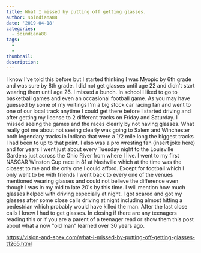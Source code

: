 ```yaml
---
title: What I missed by putting off getting glasses.
author: soindiana88
date: '2019-04-18'
categories:
  - soindiana88
tags:
  - 
  - 
thumbnail: 
description: 
---
```


I know I've told this before but I started thinking I was Myopic by 6th grade and was sure by 8th grade. I did not get glasses until age 22 and didn't start wearing them until age 26. I missed a bunch. In school I liked to go to basketball games and even an occasional football game. As you may have guessed by some of my writings I'm a big stock car racing fan and went to one of our local track anytime I could get there before I started driving and after getting my license to 2 different tracks on Friday and Saturday. I missed seeing the games and the races clearly by not having glasses. What really got me about not seeing clearly was going to Salem and Winchester both legendary tracks in Indiana that were a 1/2 mile long the biggest tracks I had been to up to that point. I also was a pro wresting fan (insert joke here) and for years I went just about every Tuesday night to the Louisville Gardens just across the Ohio River from where I live. I went to my first NASCAR Winston Cup race in 81 at Nashville which at the time was the closest to me and the only one I could afford. Except for football which I only went to be with friends I went back to every one of the venues mentioned wearing glasses and could not believe the difference even though I was in my mid to late 20's by this time. I will mention how much glasses helped with driving especially at night. I got scared and got my glasses after some close calls driving at night including almost hitting a pedestrian which probably would have killed the man. After the last close calls I knew I had to get glasses. In closing if there are any teenagers reading this or if you are a parent of a teenager read or show them this post about what a now "old man" learned over 30 years ago.

https://vision-and-spex.com/what-i-missed-by-putting-off-getting-glasses-t1265.html

